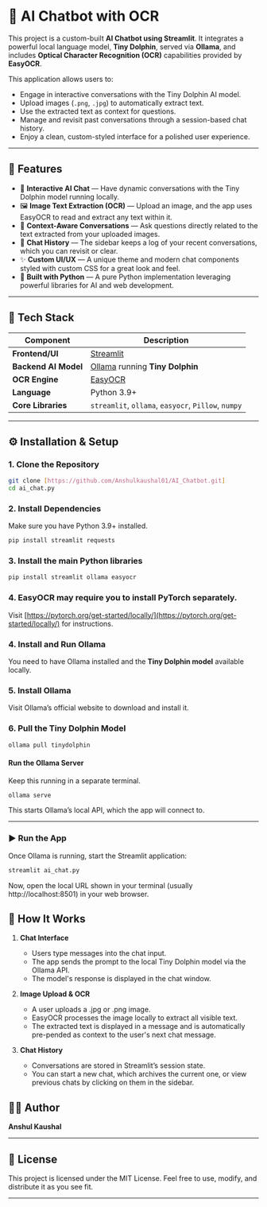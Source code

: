 # 🤖 AI Chatbot with OCR

This project is a custom-built **AI Chatbot using Streamlit**. It integrates a powerful local language model, **Tiny Dolphin**, served via **Ollama**, and includes **Optical Character Recognition (OCR)** capabilities provided by **EasyOCR**.

This application allows users to:
- Engage in interactive conversations with the Tiny Dolphin AI model.
- Upload images (`.png`, `.jpg`) to automatically extract text.
- Use the extracted text as context for questions.
- Manage and revisit past conversations through a session-based chat history.
- Enjoy a clean, custom-styled interface for a polished user experience.

---

## 🌟 Features

- 🧠 **Interactive AI Chat** — Have dynamic conversations with the Tiny Dolphin model running locally.
- 🖼️ **Image Text Extraction (OCR)** — Upload an image, and the app uses EasyOCR to read and extract any text within it.
- 💬 **Context-Aware Conversations** — Ask questions directly related to the text extracted from your uploaded images.
- 📜 **Chat History** — The sidebar keeps a log of your recent conversations, which you can revisit or clear.
- ✨ **Custom UI/UX** — A unique theme and modern chat components styled with custom CSS for a great look and feel.
- 🚀 **Built with Python** — A pure Python implementation leveraging powerful libraries for AI and web development.

---

## 🧩 Tech Stack

| Component | Description |
|---|---|
| **Frontend/UI** | [Streamlit](https://streamlit.io) |
| **Backend AI Model** | [Ollama](https://ollama.ai) running **Tiny Dolphin** |
| **OCR Engine** | [EasyOCR](https://github.com/JaidedAI/EasyOCR) |
| **Language** | Python 3.9+ |
| **Core Libraries** | `streamlit`, `ollama`, `easyocr`, `Pillow`, `numpy` |

---

## ⚙️ Installation & Setup

### 1. Clone the Repository
```bash
git clone [https://github.com/Anshulkaushal01/AI_Chatbot.git]
cd ai_chat.py
```

### 2. Install Dependencies
Make sure you have Python 3.9+ installed.

```bash
pip install streamlit requests
```

### 3. Install the main Python libraries

```bash
pip install streamlit ollama easyocr
```

### 4. EasyOCR may require you to install PyTorch separately.
Visit [https://pytorch.org/get-started/locally/](https://pytorch.org/get-started/locally/) for instructions.

### 4. Install and Run Ollama
You need to have Ollama installed and the **Tiny Dolphin model** available locally.

### 5. Install Ollama
Visit Ollama’s official website to download and install it.

### 6. Pull the Tiny Dolphin Model
```Bash
ollama pull tinydolphin
```
#### Run the Ollama Server
Keep this running in a separate terminal.

```Bash
ollama serve
```
This starts Ollama’s local API, which the app will connect to.

---

### ▶️ Run the App

Once Ollama is running, start the Streamlit application:

```Bash
streamlit ai_chat.py
```

Now, open the local URL shown in your terminal (usually http://localhost:8501) in your web browser.

## 🧠 How It Works
  
  1. **Chat Interface**
     - Users type messages into the chat input.
     - The app sends the prompt to the local Tiny Dolphin model via the Ollama API.
     - The model's response is displayed in the chat window.

  2. **Image Upload & OCR**
     - A user uploads a .jpg or .png image.
     - EasyOCR processes the image locally to extract all visible text.
     - The extracted text is displayed in a message and is automatically pre-pended as context to the user's next chat message.
       
  3. **Chat History**
     - Conversations are stored in Streamlit’s session state.
     - You can start a new chat, which archives the current one, or view previous chats by clicking on them in the sidebar.

## 🧑‍💻 Author

**Anshul Kaushal**

---

## 📜 License
This project is licensed under the MIT License. Feel free to use, modify, and distribute it as you see fit.

---
